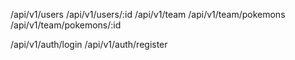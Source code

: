 /api/v1/users
/api/v1/users/:id
/api/v1/team
/api/v1/team/pokemons
/api/v1/team/pokemons/:id

/api/v1/auth/login
/api/v1/auth/register